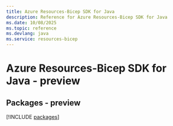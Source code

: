 ```yaml
---
title: Azure Resources-Bicep SDK for Java
description: Reference for Azure Resources-Bicep SDK for Java
ms.date: 10/08/2025
ms.topic: reference
ms.devlang: java
ms.service: resources-bicep
---
```

# Azure Resources-Bicep SDK for Java - preview
## Packages - preview
[!INCLUDE [packages](resources-bicep-index.md)]